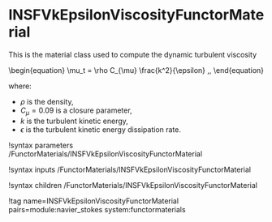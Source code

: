 # INSFVkEpsilonViscosityFunctorMaterial

This is the material class used to compute the dynamic turbulent viscosity

\begin{equation}
  \mu_t = \rho C_{\mu} \frac{k^2}{\epsilon} \,,
\end{equation}

where:

- $\rho$ is the density,
- $C_{\mu} = 0.09$ is a closure parameter,
- $k$ is the turbulent kinetic energy,
- $\epsilon$ is the turbulent kinetic energy dissipation rate.

!syntax parameters /FunctorMaterials/INSFVkEpsilonViscosityFunctorMaterial

!syntax inputs /FunctorMaterials/INSFVkEpsilonViscosityFunctorMaterial

!syntax children /FunctorMaterials/INSFVkEpsilonViscosityFunctorMaterial

!tag name=INSFVkEpsilonViscosityFunctorMaterial pairs=module:navier_stokes system:functormaterials
